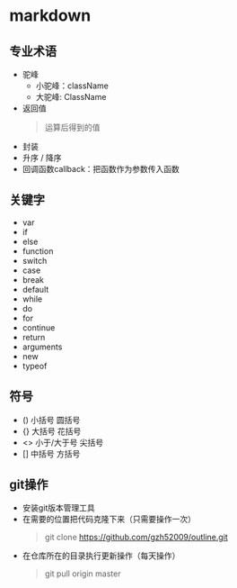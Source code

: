# markdown

## 专业术语
* 驼峰
    * 小驼峰：className
    * 大驼峰: ClassName
* 返回值
    > 运算后得到的值
* 封装
* 升序 / 降序
* 回调函数callback：把函数作为参数传入函数

## 关键字
* var
* if
* else
* function
* switch
* case
* break
* default
* while
* do
* for
* continue
* return
* arguments
* new
* typeof

## 符号
* ()    小括号          圆括号
* {}    大括号          花括号
* <>    小于/大于号     尖括号
* []    中括号          方括号

## git操作
* 安装git版本管理工具
* 在需要的位置把代码克隆下来（只需要操作一次）
    > git clone https://github.com/gzh52009/outline.git
* 在仓库所在的目录执行更新操作（每天操作）
    > git pull origin master